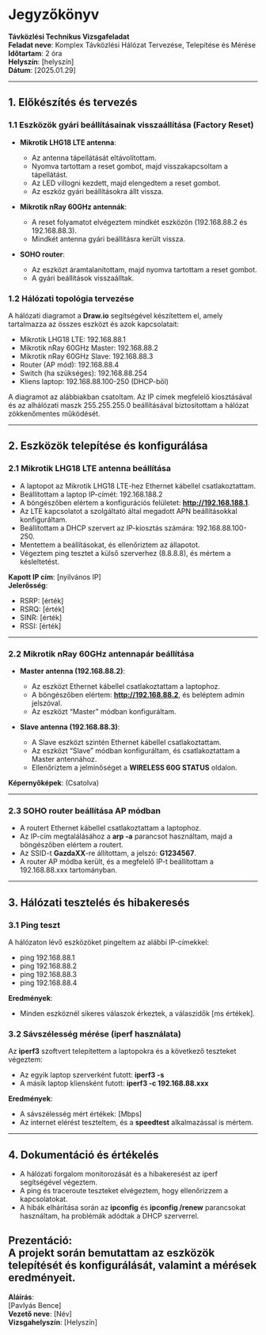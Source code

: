 # Jegyzőkönyv  
**Távközlési Technikus Vizsgafeladat**  
**Feladat neve**: Komplex Távközlési Hálózat Tervezése, Telepítése és Mérése  
**Időtartam**: 2 óra  
**Helyszín**: [helyszín]  
**Dátum**: [2025.01.29]

---

## 1. Előkészítés és tervezés

### 1.1 Eszközök gyári beállításainak visszaállítása (Factory Reset)

- **Mikrotik LHG18 LTE antenna**:
  - Az antenna tápellátását eltávolítottam.
  - Nyomva tartottam a reset gombot, majd visszakapcsoltam a tápellátást.
  - Az LED villogni kezdett, majd elengedtem a reset gombot.
  - Az eszköz gyári beállításokra állt vissza.

- **Mikrotik nRay 60GHz antennák**:
  - A reset folyamatot elvégeztem mindkét eszközön (192.168.88.2 és 192.168.88.3).
  - Mindkét antenna gyári beállításra került vissza.

- **SOHO router**:
  - Az eszközt áramtalanítottam, majd nyomva tartottam a reset gombot.
  - A gyári beállítások visszaálltak.

### 1.2 Hálózati topológia tervezése

A hálózati diagramot a **Draw.io** segítségével készítettem el, amely tartalmazza az összes eszközt és azok kapcsolatait:

- Mikrotik LHG18 LTE: 192.168.88.1
- Mikrotik nRay 60GHz Master: 192.168.88.2
- Mikrotik nRay 60GHz Slave: 192.168.88.3
- Router (AP mód): 192.168.88.4
- Switch (ha szükséges): 192.168.88.254
- Kliens laptop: 192.168.88.100-250 (DHCP-ből)

A diagramot az alábbiakban csatoltam. Az IP címek megfelelő kiosztásával és az alhálózati maszk 255.255.255.0 beállításával biztosítottam a hálózat zökkenőmentes működését.

---

## 2. Eszközök telepítése és konfigurálása

### 2.1 Mikrotik LHG18 LTE antenna beállítása

- A laptopot az Mikrotik LHG18 LTE-hez Ethernet kábellel csatlakoztattam.
- Beállítottam a laptop IP-címét: 192.168.188.2
- A böngészőben elértem a konfigurációs felületet: **http://192.168.188.1**.
- Az LTE kapcsolatot a szolgáltató által megadott APN beállításokkal konfiguráltam.
- Beállítottam a DHCP szervert az IP-kiosztás számára: 192.168.88.100-250.
- Mentettem a beállításokat, és ellenőriztem az állapotot.
- Végeztem ping tesztet a külső szerverhez (8.8.8.8), és mértem a késleltetést.

**Kapott IP cím**: [nyilvános IP]  
**Jelerősség**:  
- RSRP: [érték]  
- RSRQ: [érték]  
- SINR: [érték]  
- RSSI: [érték]

---

### 2.2 Mikrotik nRay 60GHz antennapár beállítása

- **Master antenna (192.168.88.2)**:
  - Az eszközt Ethernet kábellel csatlakoztattam a laptophoz.
  - A böngészőben elértem: **http://192.168.88.2**, és beléptem admin jelszóval.
  - Az eszközt “Master” módban konfiguráltam.

- **Slave antenna (192.168.88.3)**:
  - A Slave eszközt szintén Ethernet kábellel csatlakoztattam.
  - Az eszközt “Slave” módban konfiguráltam, és csatlakoztattam a Master antennához.
  - Ellenőriztem a jelminőséget a **WIRELESS 60G STATUS** oldalon.

**Képernyőképek**: (Csatolva)

---

### 2.3 SOHO router beállítása AP módban

- A routert Ethernet kábellel csatlakoztattam a laptophoz.
- Az IP-cím megtalálásához a **arp -a** parancsot használtam, majd a böngészőben elértem a routert.
- Az SSID-t **GazdaXX**-re állítottam, a jelszó: **G1234567**.
- A router AP módba került, és a megfelelő IP-t beállítottam a 192.168.88.xxx tartományban.

---

## 3. Hálózati tesztelés és hibakeresés

### 3.1 Ping teszt

A hálózaton lévő eszközöket pingeltem az alábbi IP-címekkel:

- ping 192.168.88.1
- ping 192.168.88.2
- ping 192.168.88.3
- ping 192.168.88.4

**Eredmények**:
- Minden eszköznél sikeres válaszok érkeztek, a válaszidők [ms értékek].

### 3.2 Sávszélesség mérése (iperf használata)

Az **iperf3** szoftvert telepítettem a laptopokra és a következő teszteket végeztem:

- Az egyik laptop szerverként futott: **iperf3 -s**
- A másik laptop kliensként futott: **iperf3 -c 192.168.88.xxx**

**Eredmények**:
- A sávszélesség mért értékek: [Mbps]
- Az internet elérést teszteltem, és a **speedtest** alkalmazással is mértem.

---

## 4. Dokumentáció és értékelés

- A hálózati forgalom monitorozását és a hibakeresést az iperf segítségével végeztem.
- A ping és traceroute teszteket elvégeztem, hogy ellenőrizzem a kapcsolatokat.
- A hibák elhárítása során az **ipconfig** és **ipconfig /renew** parancsokat használtam, ha problémák adódtak a DHCP szerverrel.

**Prezentáció**:  
A projekt során bemutattam az eszközök telepítését és konfigurálását, valamint a mérések eredményeit.
---

**Aláírás**:  
[Pavlyás Bence]  
**Vezető neve**: [Név]  
**Vizsgahelyszín**: [Helyszín]
